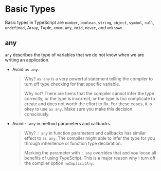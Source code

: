 # Basic Types

Basic types in TypeScript are `number`, `boolean`, `string`, `object`, `symbol`, `null`, `undefined`, Array, Tuple, `enum`, `any`, `void`, `never`, and `unknown`.

## any

`any` describes the type of variables that we do not know when we are writing an application.

- Avoid `as any`.

  > Why?
  > `as any` is a very powerful statement telling the compiler to turn off type checking for that specific variable.
  >
  > Why not?
  > There are tiems that the compiler cannot infer the type correctly,
  > or the type is incorrect,
  > or the type is too complicate to create and does not worth the effort to fix.
  > For these cases, it is okey to use `as any`.
  > Make sure you make this decision consciously.

- Avoid `: any` in method parameters and callbacks.

  > Why?
  > `: any` in function parameters and callbacks has similar effect to `as any`.
  > The compiler might able to infer the type for you through inheritence or function type declaration.
  >
  > Marking the parameter with `: any` overrides that and you loose all benefits of using TypeScript.
  > This is a major reason why I turn off the compiler option `noImplicitAny`.
